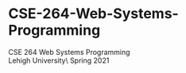 # CSE-264-Web-Systems-Programming
CSE 264 Web Systems Programming\
Lehigh University\ 
Spring 2021

